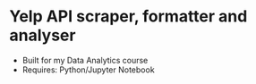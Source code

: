 # Yelp API scraper, formatter and analyser
* Built for my Data Analytics course
* Requires: Python/Jupyter Notebook
